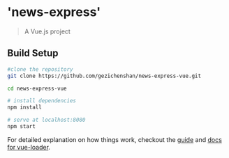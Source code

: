 # 'news-express'

> A Vue.js project

## Build Setup


``` bash
#clone the repository
git clone https://github.com/gezichenshan/news-express-vue.git

cd news-express-vue

# install dependencies
npm install

# serve at localhost:8080
npm start

```

For detailed explanation on how things work, checkout the [guide](http://vuejs-templates.github.io/webpack/) and [docs for vue-loader](http://vuejs.github.io/vue-loader).
